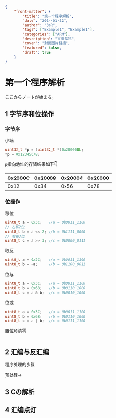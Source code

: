 ```json
{
    "front-matter": {
        "title": "第一个程序解析",
        "date": "2024-01-22",
        "author": "3oR",
        "tags": ["Example1", "Example1"],
        "categories": ["ARM"],
        "description": "文章描述",
        "cover": "封面图片链接",
        "featured": false, 
        "draft": true 
	}
}
```

# 第一个程序解析

ここからノートが始まる。

## 1 字节序和位操作

### 字节序

小端

```c
uint32_t *p = (uint32_t *)0x20000UL;
*p = 0x12345678;
```

`p`指向地址的存储结果如下👇

| 0x2000C | 0x20008 | 0x20004 | 0x20000 |
| ------- | ------- | ------- | ------- |
| 0x12    | 0x34    | 0x56    | 0x78    |



### 位操作

移位

```c
uint8_t a = 0x3C;	//a = 0b0011_1100
// 左移2位
uint8_t b = a << 2;	//b = 0b1111_0000
// 右移3位
uint8_t c = a >> 3;	//c = 0b0000_0111
```

取反

```c
uint8_t a = 0x3C;	//a = 0b0011_1100
uint8_t b = ~a;		//b = 0b1100_0011
```

位与

```c
uint8_t a = 0x3C;	//a = 0b0011_1100
uint8_t b = 0x68;	//b = 0b0110_1000
uint8_t c = a & b;	//c = 0b0010_1000
```

位或

```c
uint8_t a = 0x3C;	//a = 0b0011_1100
uint8_t b = 0x68;	//b = 0b0110_1000
uint8_t c = a | b;	//c = 0b0111_1100
```

置位和清零

```c
```



## 2 汇编与反汇编

程序处理的步骤

预处理->



## 3 Cの解析



## 4 汇编点灯

